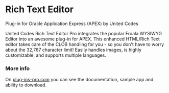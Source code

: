 # Rich Text Editor
Plug-in for Oracle Application Express (APEX) by United Codes

United Codes Rich Text Editor Pro integrates the popular Froala WYSIWYG Editor into an awesome plug-in for APEX. This enhanced HTML/Rich Text editor takes care of the CLOB handling for you - so you don't have to worry about the 32,767 character limit! Easily handles images, is highly customizable, and supports multiple languages.

### More info
On [plug-ins-pro.com](https://www.plug-ins-pro.com) you can see the documentation, sample app and ability to download.

